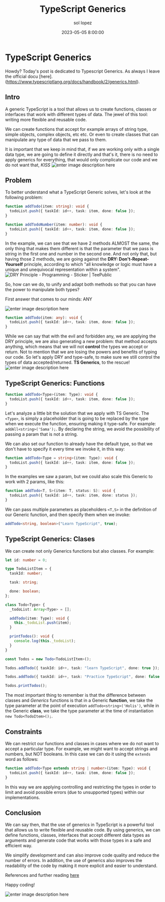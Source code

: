 ﻿---
date: 2023-05-05 8:00:00
layout: post
title: TypeScript Generics
description: Fundamentals and samples
language: en
image: "../assets/img/ts-generics.jpg"
category: CODE
tags:
  - typescript
  - humor
author: sol lopez
---

# TypeScript Generics

Howdy? Today's post is dedicated to Typescript Generics. As always I leave the official docu [here].(https://www.typescriptlang.org/docs/handbook/2/generics.html).

## Intro

A generic TypeScript is a tool that allows us to create functions, classes or interfaces that work with different types of data.
The jewel of this tool: writing more flexible and reusable code.

We can create functions that accept for example arrays of string type, simple objects, complex objects, etc etc. Or even to create classes that can manipulate any type of data that we pass to them.

It is important that we keep in mind that, if we are working only with a single data type, we are going to define it directly and that's it, there is no need to apply generics for everything, that would only complicate our code and we do not want that, _KISS_
![enter image description here](https://media.designrush.com/agencies/262188/conversions/.K.I.S.S.-Software-logo-profile.jpg)

## Problem

To better understand what a TypeScript Generic solves, let's look at the following problem:

```typescript
function addTodo(item: string): void {
  todoList.push({ taskId: id++, task: item, done: false });
}

function addTodoNumber(item: number): void {
  todoList.push({ taskId: id++, task: item, done: false });
}
```

In the example, we can see that we have 2 methods ALMOST the same, the only thing that makes them different is that the parameter that we pass is string in the first one and number in the second one.
And not only that, but having those 2 methods, we are going against the **DRY: Don't-Repeat-Yourself** principle, according to which "all knowledge or logic must have a unique and unequivocal representation within a system".
![DRY Principle - Programming - Sticker | TeePublic](https://res.cloudinary.com/teepublic/image/private/s--w3Kox9HB--/c_crop,x_10,y_10/c_fit,w_1109/c_crop,g_north_west,h_709,w_1260,x_-76,y_-69/co_rgb:000000,e_colorize,u_Misc:One%20Pixel%20Gray/c_scale,g_north_west,h_709,w_1260/fl_layer_apply,g_north_west,x_-76,y_-69/bo_0px_solid_white/t_Resized%20Artwork/c_fit,g_north_west,h_1054,w_1054/co_ffffff,e_outline:53/co_ffffff,e_outline:inner_fill:53/co_bbbbbb,e_outline:3:1000/c_mpad,g_center,h_1260,w_1260/b_rgb:eeeeee/c_limit,f_auto,h_630,q_90,w_630/v1559692427/production/designs/4993681_0.jpg)

So, how can we do, to unify and adapt both methods so that you can have the power to manipulate both types?

First answer that comes to our minds: ANY

![enter image description here](https://i.pinimg.com/736x/11/81/07/118107c3d36f9e5fd9481fce48dd56df.jpg)

```typescript
function addTodo(item: any): void {
  todoList.push({ taskId: id++, task: item, done: false });
}
```

While we can say that with the evil and forbidden any, we are applying the DRY principle, we are also generating a new problem: that method accepts anything, which means that we will not **control** the types we accept or return. Not to mention that we are losing the powers and benefits of typing our code.
So let's apply DRY and type-safe, to make sure we still control the types of data accepted/returned. **TS Generics**, to the rescue!
![enter image description here](https://www.meme-arsenal.com/memes/dbbb12279c0e4e7b07c6d822efab1d30.jpg)

## TypeScript Generics: Functions

```typescript
function addTodo<Type>(item: Type): void {
  todoList.push({ taskId: id++, task: item, done: false });
}
```

Let's analyze a little bit the solution that we apply with TS Generic. The `<Type>`, is simply a placeholder that is going to be replaced by the type when we execute the function, ensuring making it type-safe.
For example: `addAll<string>('Sama');`.
By declaring the string, we avoid the possibility of passing a param that is not a string.

We can also set our function to already have the default type, so that we don't have to specify it every time we invoke it, in this way:

```typescript
function addTodo<Type = string>(item: Type): void {
  todoList.push({ taskId: id++, task: item, done: false });
}
```

In the examples we saw a param, but we could also scale this Generic to work with 2 params, like this:

```typescript
function addTodo<T, S>(item: T, status: S): void {
  todoList.push({ taskId: id++, task: item, done: status });
}
```

We can pass multiple parameters as placeholders `<T,S>` in the definition of our Generic function, and then specify them when we invoke:

```typescript
addTodo<string, boolean>("Learn TypeScript", true);
```

## TypeScript Generics: Clases

We can create not only Generics functions but also classes. For example:

```typescript
let id: number = 0;

type TodoListItem = {
  taskId: number;

  task: string;

  done: boolean;
};

class Todo<Type> {
  _todoList: Array<Type> = [];

  addTodo(item: Type): void {
    this._todoList.push(item);
  }

  printTodos(): void {
    console.log(this._todoList);
  }
}

const Todos = new Todo<TodoListItem>();

Todos.addTodo({ taskId: id++, task: "learn TypeScript", done: true });

Todos.addTodo({ taskId: id++, task: "Practice TypeScript", done: false });

Todos.printTodos();
```

The most important thing to remember is that the difference between classes and _Generics_ functions is that in a Generic **function**, we take the type parameter at the point of execution `addTodo<string>('Holis')`, while in the Generic **class**, we take the type parameter at the time of instantiation `new Todo<TodoItem>();`.

## Constraints

We can restrict our functions and classes in cases where we do not want to accept a particular type.
For example, we might want to accept strings and numbers, but NOT booleans.
In this case we can do it using the `extends` word as follows:

```typescript
function addTodo<Type extends string | number>(item: Type): void {
  todoList.push({ taskId: id++, task: item, done: false });
}
```

In this way we are applying controlling and restricting the types in order to limit and avoid possible errors (due to unsupported types) within our implementations.

## Conclusion

We can say then, that the use of generics in TypeScript is a powerful tool that allows us to write flexible and reusable code. By using generics, we can define functions, classes, interfaces that accept different data types as arguments and generate code that works with those types in a safe and efficient way.

We simplify development and can also improve code quality and reduce the number of errors.
In addition, the use of generics also improves the readability of the code by making it more explicit and easier to understand.

References and further reading [here](https://blog.openreplay.com/keeping-your-typescript-code-dry-with-generics/)

Happy coding!

![enter image description here](https://www.digitalmomblog.com/wp-content/uploads/2019/04/happy-friday-meme-work-from-home.jpeg)
